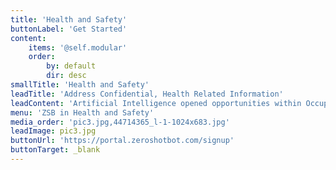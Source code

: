 ```yaml
---
title: 'Health and Safety'
buttonLabel: 'Get Started'
content:
    items: '@self.modular'
    order:
        by: default
        dir: desc
smallTitle: 'Health and Safety'
leadTitle: 'Address Confidential, Health Related Information'
leadContent: 'Artificial Intelligence opened opportunities within Occupational Health and Safety. AI facilitated the emergence of new forms of monitoring and managing workers based on the collection of large amounts of real-time data. These novel forms provided an opportunity to improve OHS surveillance, reduce exposure to various risk factors, and provide early warnings of stress, health problems and fatigue.'
menu: 'ZSB in Health and Safety'
media_order: 'pic3.jpg,44714365_l-1-1024x683.jpg'
leadImage: pic3.jpg
buttonUrl: 'https://portal.zeroshotbot.com/signup'
buttonTarget: _blank
---
```


